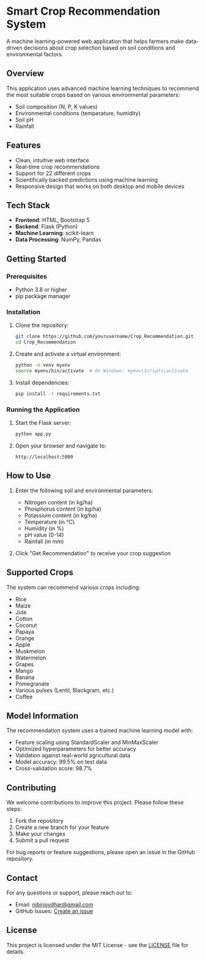 # Smart Crop Recommendation System

A machine learning-powered web application that helps farmers make data-driven decisions about crop selection based on soil conditions and environmental factors.

## Overview

This application uses advanced machine learning techniques to recommend the most suitable crops based on various environmental parameters:
- Soil composition (N, P, K values)
- Environmental conditions (temperature, humidity)
- Soil pH
- Rainfall

## Features

- Clean, intuitive web interface
- Real-time crop recommendations
- Support for 22 different crops
- Scientifically backed predictions using machine learning
- Responsive design that works on both desktop and mobile devices

## Tech Stack

- **Frontend**: HTML, Bootstrap 5
- **Backend**: Flask (Python)
- **Machine Learning**: scikit-learn
- **Data Processing**: NumPy, Pandas

## Getting Started

### Prerequisites

- Python 3.8 or higher
- pip package manager

### Installation

1. Clone the repository:
   ```bash
   git clone https://github.com/yourusername/Crop_Recommendation.git
   cd Crop_Recommendation
   ```

2. Create and activate a virtual environment:
   ```bash
   python -m venv myenv
   source myenv/bin/activate  # On Windows: myenv\Scripts\activate
   ```

3. Install dependencies:
   ```bash
   pip install -r requirements.txt
   ```

### Running the Application

1. Start the Flask server:
   ```bash
   python app.py
   ```

2. Open your browser and navigate to:
   ```
   http://localhost:5000
   ```

## How to Use

1. Enter the following soil and environmental parameters:
   - Nitrogen content (in kg/ha)
   - Phosphorus content (in kg/ha)
   - Potassium content (in kg/ha)
   - Temperature (in °C)
   - Humidity (in %)
   - pH value (0-14)
   - Rainfall (in mm)

2. Click "Get Recommendation" to receive your crop suggestion

## Supported Crops

The system can recommend various crops including:
- Rice
- Maize
- Jute
- Cotton
- Coconut
- Papaya
- Orange
- Apple
- Muskmelon
- Watermelon
- Grapes
- Mango
- Banana
- Pomegranate
- Various pulses (Lentil, Blackgram, etc.)
- Coffee

## Model Information

The recommendation system uses a trained machine learning model with:
- Feature scaling using StandardScaler and MinMaxScaler
- Optimized hyperparameters for better accuracy
- Validation against real-world agricultural data
- Model accuracy: 99.5% on test data
- Cross-validation score: 98.7%

## Contributing

We welcome contributions to improve this project. Please follow these steps:

1. Fork the repository
2. Create a new branch for your feature
3. Make your changes
4. Submit a pull request

For bug reports or feature suggestions, please open an issue in the GitHub repository.

## Contact

For any questions or support, please reach out to:
- Email: nibirjoydhar@gmail.com
- GitHub Issues: [Create an issue](https://github.com/nibirjoydhar/Crop_Recommendation/issues)

## License

This project is licensed under the MIT License - see the [LICENSE](LICENSE) file for details.